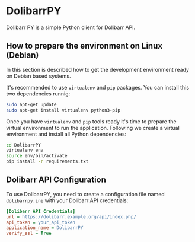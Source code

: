 # DolibarrPY

Dolibarr PY is a simple Python client for Dolibarr API.

## How to prepare the environment on Linux (Debian)
In this section is described how to get the development environment ready on Debian based systems.

It's recommended to use `virtualenv` and `pip` packages. You can install this two dependencies runnig:
```bash
sudo apt-get update
sudo apt-get install virtualenv python3-pip
```

Once you have `virtualenv` and `pip` tools ready it's time to prepare the virtual environment to run the application.
Following we create a virtual environment and install all Python dependencies:
```bash
cd DolibarrPY
virtualenv env
source env/bin/activate
pip install -r requirements.txt
```

## Dolibarr API Configuration
To use DolibarrPY, you need to create a configuration file named `dolibarrpy.ini` with your Dolibarr API credentials:

```ini
[Dolibarr API Credentials]
url = https://dolibarr.example.org/api/index.php/
api_token = your_api_token
application_name = DolibarrPY
verify_ssl = True
```
